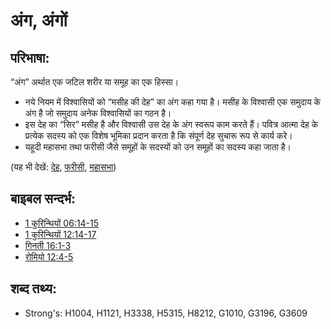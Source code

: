 # अंग, अंगों #

## परिभाषा: ##

“अंग” अर्थात एक जटिल शरीर या समूह का एक हिस्सा।

* नये नियम में विश्वासियों को “मसीह की देह” का अंग कहा गया है। मसीह के विश्वासी एक समुदाय के अंग है जो समुदाय अनेक विश्वासियों का गठन है। 
* इस देह का “सिर” मसीह है और विश्वासी उस देह के अंग स्वरूप काम करते हैं। पवित्र आत्मा देह के प्रत्येक सदस्य को एक विशेष भूमिका प्रदान करता है कि संपूर्ण देह सुचारू रूप से कार्य करे।
* यहूदी महासभा तथा फरीसी जैसे समूहों के सदस्यों को उन समूहों का सदस्य कहा जाता है।

(यह भी देखें: [देह](../kt/body.md), [फरीसी](../kt/pharisee.md), [महासभा](../other/council.md))

## बाइबल सन्दर्भ: ##

* [1 कुरिन्थियों 06:14-15](rc://en/tn/help/1co/06/14)
* [1 कुरिन्थियों 12:14-17](rc://en/tn/help/1co/12/14)
* [गिनती 16:1-3](rc://en/tn/help/num/16/01)
* [रोमियो 12:4-5](rc://en/tn/help/rom/12/04)

## शब्द तथ्य: ##

* Strong's: H1004, H1121, H3338, H5315, H8212, G1010, G3196, G3609
